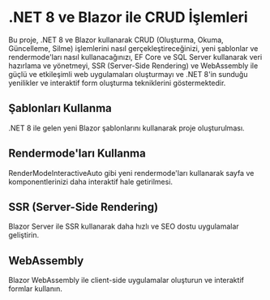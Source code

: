 # .NET 8 ve Blazor ile CRUD İşlemleri

Bu proje, .NET 8 ve Blazor kullanarak CRUD (Oluşturma, Okuma, Güncelleme, Silme) işlemlerini nasıl gerçekleştireceğinizi, yeni şablonlar ve rendermode'ları nasıl kullanacağınızı, EF Core ve SQL Server kullanarak veri hazırlama ve yönetmeyi, SSR (Server-Side Rendering) ve WebAssembly ile güçlü ve etkileşimli web uygulamaları oluşturmayı ve .NET 8'in sunduğu yenilikler ve interaktif form oluşturma tekniklerini göstermektedir.

## Şablonları Kullanma
.NET 8 ile gelen yeni Blazor şablonlarını kullanarak proje oluşturulması.

## Rendermode'ları Kullanma
RenderModeInteractiveAuto gibi yeni rendermode'ları kullanarak sayfa ve komponentlerinizi daha interaktif hale getirilmesi.

## SSR (Server-Side Rendering)
Blazor Server ile SSR kullanarak daha hızlı ve SEO dostu uygulamalar geliştirin.

## WebAssembly
Blazor WebAssembly ile client-side uygulamalar oluşturun ve interaktif formlar kullanın.
